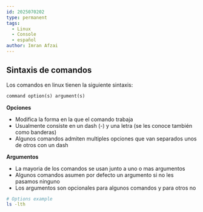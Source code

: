 ```yaml
---
id: 2025070202
type: permanent
tags:
  - Linux
  - Console
  - español
author: Imran Afzai
---
```

## Sintaxis de comandos

Los comandos en linux tienen la siguiente sintaxis:
```txt
command option(s) argument(s)
```

**Opciones**
- Modifica la forma en la que el comando trabaja
- Usualmente consiste en un dash (-) y una letra (se les conoce también como banderas)
- Algunos comandos admiten multiples opciones que van separados unos de otros con un dash

**Argumentos**
- La mayoria de los comandos se usan junto a uno o mas argumentos
- Algunos comandos asumen por defecto un argumento si no les pasamos ninguno
- Los argumentos son opcionales para algunos comandos y para otros no

```bash
# Options example
ls -lth 

```